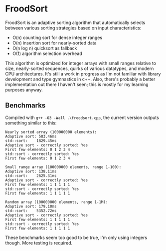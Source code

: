 # FroodSort
FroodSort is an adaptive sorting algorithm that automatically selects between various sorting strategies based on input characteristics:

* O(n) counting sort for dense integer ranges
* O(n) insertion sort for nearly-sorted data
* O(n log n) quicksort as fallback
* O(1) algorithm selection overhead

This algorithm is optimized for integer arrays with small ranges relative to size, nearly-sorted sequences, quirks of various datatypes, and modern CPU architectures. It's still a work in progress as I'm not familiar with library development and type gymnastics in c++. Also, there's probably a better implementation out there I haven't seen; this is mostly for my learning purposes anyway.

## Benchmarks

Compiled with `g++ -O3 -Wall .\froodsort.cpp`, the current version outputs something similar to this:

```
Nearly sorted array (100000000 elements):
Adaptive sort: 583.46ms
std::sort:    1829.45ms
Adaptive sort - correctly sorted: Yes
First few elements: 0 1 2 3 4
std::sort - correctly sorted: Yes
First few elements: 0 1 2 3 4

Small range array (100000000 elements, range 1-100):
Adaptive sort: 138.11ms
std::sort:    2625.31ms
Adaptive sort - correctly sorted: Yes
First few elements: 1 1 1 1 1
std::sort - correctly sorted: Yes
First few elements: 1 1 1 1 1

Random array (100000000 elements, range 1-1M):
Adaptive sort: 179.10ms
std::sort:    5352.72ms
Adaptive sort - correctly sorted: Yes
First few elements: 1 1 1 1 1
std::sort - correctly sorted: Yes
First few elements: 1 1 1 1 1
```

These benchmarks seem too good to be true, I'm only using integers though. More testing is required.
